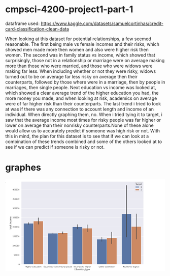 # cmpsci-4200-project1-part-1
dataframe used: https://www.kaggle.com/datasets/samuelcortinhas/credit-card-classification-clean-data

When looking at this dataset for potential relationships, a few seemed reasonable. The first being male vs female incomes and their risks, which showed men made more then women and also were higher risk then women. The second was in family status vs income, which showed that surprisingly, those not in a relationship or marriage were on average making more than those who were married, and those who were widows were making far less. When including whether or not they were risky, widows turned out to be on average far less risky on average then their counterparts, followed by those where were in a marriage, then by people in marriages, then single people.  Next education vs income was looked at, which showed a clear average trend of the higher education you had, the more money you made, and when looking at risk,  academics on average were of far higher risk than their counterparts. The last trend i tried to look at was if there was any connection to account length and income of an individual. When directly graphing them, no. When i tried tying it to target, i saw that the average income most times for risky people was far higher or lower on average than their nonrisky counterparts.None of these alone would allow us to accurately predict if someone was high risk or not. With this in mind, the plan for this dataset is to see that if we can look at a combination of these trends combined and some of the others looked at to see if we can predict if someone is risky or not.

# graphes

![](/educationvs%20incomehuetarget.PNG)
